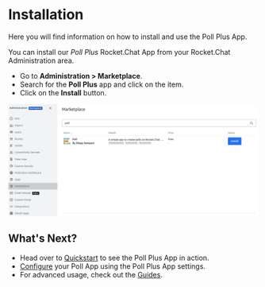 # Installation

Here you will find information on how to install and use the Poll Plus App.

You can install our _Poll Plus_ Rocket.Chat App from your Rocket.Chat Administration area.

- Go to **Administration &gt; Marketplace**.
- Search for the **Poll Plus** app and click on the item.
- Click on the **Install** button.

![](../../../.gitbook/assets/poll/poll_installation.jpg)

## What's Next?
- Head over to [Quickstart](./quickstart.md) to see the Poll Plus App in action.
- [Configure](./poll-plus-app-configuration/settings.md) your Poll App using the Poll Plus App settings.
- For advanced usage, check out the [Guides](./guides/mixed-visibility-polls.md).
